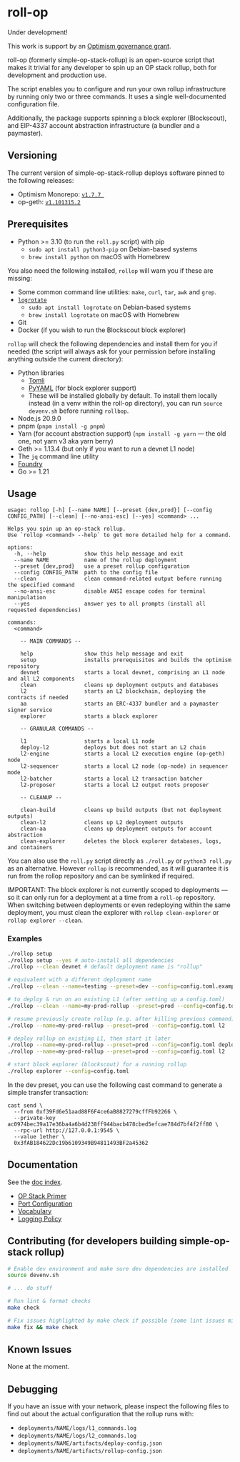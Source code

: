 # roll-op

Under development!

This work is support by an
[Optimism governance grant](https://app.charmverse.io/op-grants/proposals?id=a6e6bfb8-75bd-41bd-acb1-618c3c62e667).

roll-op (formerly simple-op-stack-rollup) is an open-source script that makes it trivial for any
developer to spin up an OP stack rollup, both for development and production use.

The script enables you to configure and run your own rollup infrastructure by running only two or
three commands. It uses a single well-documented configuration file.

Additionally, the package supports spinning a block explorer (Blockscout), and EIP-4337 account
abstraction infrastructure (a bundler and a paymaster).

## Versioning

The current version of simple-op-stack-rollup deploys software pinned to the following releases:

- Optimism Monorepo: [`v1.7.7 `](https://github.com/ethereum-optimism/optimism/releases/tag/op-node%2Fv1.7.7)
- op-geth: [`v1.101315.2`](https://github.com/ethereum-optimism/op-geth/releases/tag/v1.101315.2)

## Prerequisites

- Python >= 3.10 (to run the `roll.py` script) with pip
  - `sudo apt install python3-pip` on Debian-based systems
  - `brew install python` on macOS with Homebrew

You also need the following installed, `rollop` will warn you if these are missing:

- Some common command line utilities: `make`, `curl`, `tar`, `awk` and `grep`.
- [`logrotate`](https://github.com/logrotate/logrotate)
  - `sudo apt install logrotate` on Debian-based systems
  - `brew install logrotate` on macOS with Homebrew
- Git
- Docker (if you wish to run the Blockscout block explorer)

`rollop` will check the following dependencies and install them for you if needed (the script will
always ask for your permission before installing anything outside the current directory):

- Python libraries
  - [Tomli](https://pypi.org/project/tomli/)
  - [PyYAML](https://pypi.org/project/PyYAML/) (for block explorer support)
  - These will be installed globally by default. To install them locally instead (in a venv within
    the roll-op directory), you can run `source devenv.sh` before running `rollbop`.
- Node.js 20.9.0
- pnpm (`pnpm install -g pnpm`)
- Yarn (for account abstraction support)
  (`npm install -g yarn` — the old one, not yarn v3 aka yarn berry)
- Geth >= 1.13.4 (but only if you want to run a devnet L1 node)
- The `jq` command line utility
- [Foundry](https://github.com/foundry-rs/foundry)
- Go >= 1.21

## Usage

```
usage: rollop [-h] [--name NAME] [--preset {dev,prod}] [--config CONFIG_PATH] [--clean] [--no-ansi-esc] [--yes] <command> ...

Helps you spin up an op-stack rollup.
Use `rollop <command> --help` to get more detailed help for a command.

options:
  -h, --help            show this help message and exit
  --name NAME           name of the rollup deployment
  --preset {dev,prod}   use a preset rollup configuration
  --config CONFIG_PATH  path to the config file
  --clean               clean command-related output before running the specified command
  --no-ansi-esc         disable ANSI escape codes for terminal manipulation
  --yes                 answer yes to all prompts (install all requested dependencies)

commands:
  <command>
    
    -- MAIN COMMANDS --

    help                show this help message and exit
    setup               installs prerequisites and builds the optimism repository
    devnet              starts a local devnet, comprising an L1 node and all L2 components
    clean               cleans up deployment outputs and databases
    l2                  starts an L2 blockchain, deploying the contracts if needed
    aa                  starts an ERC-4337 bundler and a paymaster signer service
    explorer            starts a block explorer
    
    -- GRANULAR COMMANDS --

    l1                  starts a local L1 node
    deploy-l2           deploys but does not start an L2 chain
    l2-engine           starts a local L2 execution engine (op-geth) node
    l2-sequencer        starts a local L2 node (op-node) in sequencer mode
    l2-batcher          starts a local L2 transaction batcher
    l2-proposer         starts a local L2 output roots proposer
    
    -- CLEANUP --

    clean-build         cleans up build outputs (but not deployment outputs)
    clean-l2            cleans up L2 deployment outputs
    clean-aa            cleans up deployment outputs for account abstraction
    clean-explorer      deletes the block explorer databases, logs, and containers
```

You can also use the `roll.py` script directly as `./roll.py` or `python3 roll.py`  as an
alternative. However `rollop` is recommended, as it will guarantee it is run from the rollop
repository and can be symlinked if required.

IMPORTANT: The block explorer is not currently scoped to deployments — so it can only run for a
deployment at a time from a `roll-op` repository. When switching between deployments or even
redeploying within the same deployment, you must clean the explorer with `rollop clean-explorer` or
`rollop explorer --clean`.

### Examples

```bash
./rollop setup
./rollop setup --yes # auto-install all dependencies
./rollop --clean devnet # default deployment name is "rollup"

# equivalent with a different deployment name
./rollop --clean --name=testing --preset=dev --config=config.toml.example devnet

# to deploy & run on an existing L1 (after setting up a config.toml)
./rollop --clean --name=my-prod-rollup --preset=prod --config=config.toml l2

# resume previously create rollup (e.g. after killing previous command)
./rollop --name=my-prod-rollup --preset=prod --config=config.toml l2

# deploy rollup on existing L1, then start it later
./rollop --name=my-prod-rollup --preset=prod --config=config.toml deploy-l2
./rollop --name=my-prod-rollup --preset=prod --config=config.toml l2

# start block explorer (blockscout) for a running rollup
./rollop explorer --config=config.toml
```

In the dev preset, you can use the following cast command to generate a simple transfer transaction:
```
cast send \
  --from 0xf39Fd6e51aad88F6F4ce6aB8827279cffFb92266 \
  --private-key ac0974bec39a17e36ba4a6b4d238ff944bacb478cbed5efcae784d7bf4f2ff80 \
  --rpc-url http://127.0.0.1:9545 \
  --value 1ether \
  0x3fAB184622Dc19b6109349B94811493BF2a45362
```

## Documentation

See the [doc index](/docs/README.md).

- [OP Stack Primer](/docs/opstack.md)
- [Port Configuration](/docs/port-config.md)
- [Vocabulary](/docs/vocabulary.md)
- [Logging Policy](/docs/logging.md)


## Contributing (for developers building simple-op-stack rollup)

```bash
# Enable dev environment and make sure dev dependencies are installed
source devenv.sh

# ... do stuff

# Run lint & format checks
make check

# Fix issues highlighted by make check if possible (some lint issues might need manual fixes)
make fix && make check
```

## Known Issues

None at the moment.

## Debugging

If you have an issue with your network, please inspect the following files to find out about
the actual configuration that the rollup runs with:

- `deployments/NAME/logs/l1_commands.log`
- `deployments/NAME/logs/l2_commands.log`
- `deployments/NAME/artifacts/deploy-config.json`
- `deployments/NAME/artifacts/rollup-config.json`
